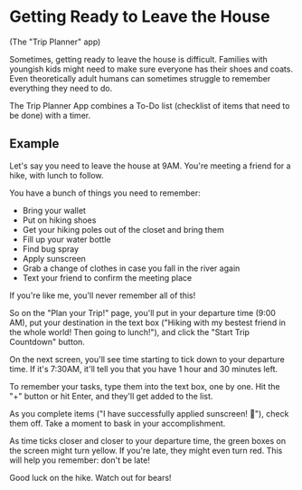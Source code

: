 # Getting Ready to Leave the House

(The "Trip Planner" app)

Sometimes, getting ready to leave the house is difficult.  Families with youngish kids might need to make sure everyone has their shoes and coats.  Even theoretically adult humans can sometimes struggle to remember everything they need to do.

The Trip Planner App combines a To-Do list (checklist of items that need to be done) with a timer.

## Example

Let's say you need to leave the house at 9AM.  You're meeting a friend for a hike, with lunch to follow.

You have a bunch of things you need to remember:

- Bring your wallet
- Put on hiking shoes
- Get your hiking poles out of the closet and bring them
- Fill up your water bottle
- Find bug spray
- Apply sunscreen
- Grab a change of clothes in case you fall in the river again
- Text your friend to confirm the meeting place

If you're like me, you'll never remember all of this!

So on the "Plan your Trip!" page, you'll put in your departure time (9:00 AM), put your destination in the text box ("Hiking with my bestest friend in the whole world!  Then going to lunch!"), and click the "Start Trip Countdown" button.

On the next screen, you'll see time starting to tick down to your departure time.  If it's 7:30AM, it'll tell you that you have 1 hour and 30 minutes left.

To remember your tasks, type them into the text box, one by one.  Hit the "+" button or hit Enter, and they'll get added to the list.

As you complete items ("I have successfully applied sunscreen! 🎉"), check them off.  Take a moment to bask in your accomplishment.

As time ticks closer and closer to your departure time, the green boxes on the screen might turn yellow.  If you're late, they might even turn red.  This will help you remember:  don't be late!

Good luck on the hike.  Watch out for bears!
